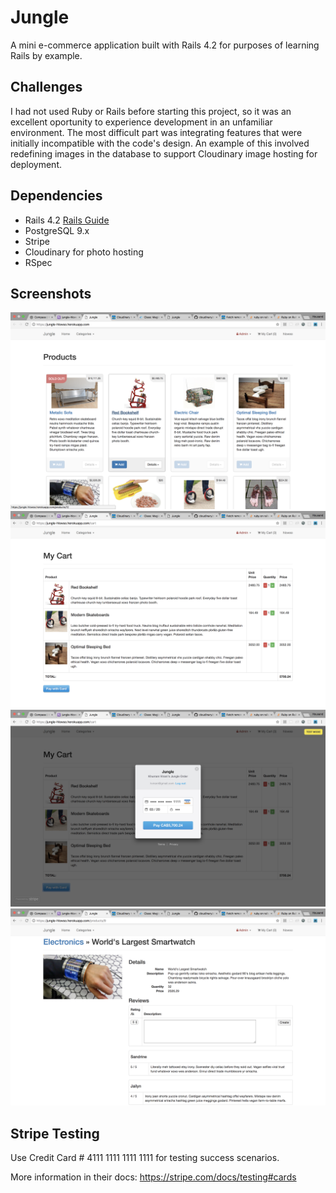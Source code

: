 # Jungle

A mini e-commerce application built with Rails 4.2 for purposes of learning Rails by example.

## Challenges

I had not used Ruby or Rails before starting this project, so it was an excellent oportunity to experience development in an unfamiliar environment. The most difficult part was integrating features that were initially incompatible with the code's design. An example of this involved redefining images in the database to support Cloudinary image hosting for deployment.

## Dependencies

* Rails 4.2 [Rails Guide](http://guides.rubyonrails.org/v4.2/)
* PostgreSQL 9.x
* Stripe
* Cloudinary for photo hosting 
* RSpec

## Screenshots

![Home](https://github.com/hlowso/jungle-rails/blob/master/docs/Screen%20Shot%202018-04-03%20at%205.47.54%20PM.png?raw=true)
![My Cart](https://github.com/hlowso/jungle-rails/blob/master/docs/Screen%20Shot%202018-04-03%20at%205.48.09%20PM.png?raw=true)
![Stripe Integration](https://github.com/hlowso/jungle-rails/blob/master/docs/Screen%20Shot%202018-04-03%20at%205.48.14%20PM.png?raw=true)
![Reviews Feature](https://github.com/hlowso/jungle-rails/blob/master/docs/Screen%20Shot%202018-04-03%20at%205.48.39%20PM.png?raw=true)

## Stripe Testing

Use Credit Card # 4111 1111 1111 1111 for testing success scenarios.

More information in their docs: <https://stripe.com/docs/testing#cards>
